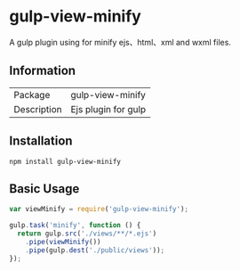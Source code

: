 # gulp-view-minify
A gulp plugin using for minify ejs、html、xml and wxml files.

## Information

<table>
<tr>
<td>Package</td><td>gulp-view-minify</td>
</tr>
<tr>
<td>Description</td>
<td>Ejs plugin for gulp</td>
</tr>
</table>

## Installation

```
npm install gulp-view-minify
```

## Basic Usage

```js
var viewMinify = require('gulp-view-minify');

gulp.task('minify', function () {
  return gulp.src('./views/**/*.ejs')
    .pipe(viewMinify())
    .pipe(gulp.dest('./public/views'));
});
```